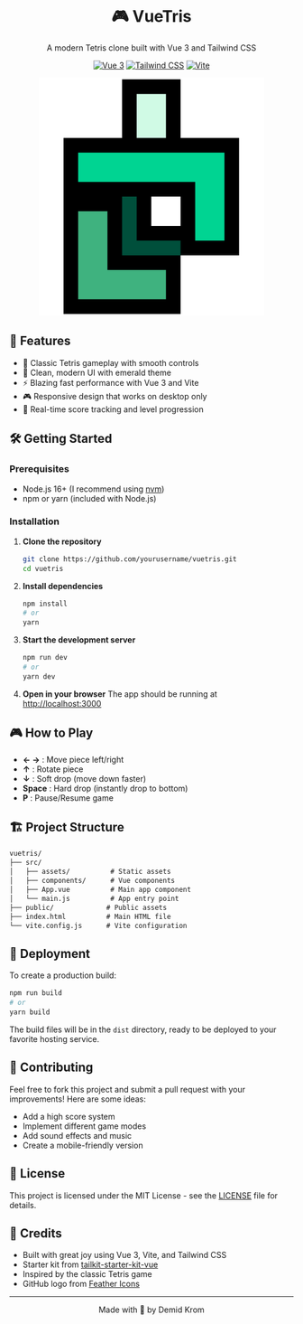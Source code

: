 <div align="center">
  <h1>🎮 VueTris</h1>
  <p>A modern Tetris clone built with Vue 3 and Tailwind CSS</p>
  
  [![Vue 3](https://img.shields.io/badge/Vue.js-35495E?style=for-the-badge&logo=vuedotjs&logoColor=4FC08D)](https://v3.vuejs.org/)
  [![Tailwind CSS](https://img.shields.io/badge/Tailwind_CSS-38B2AC?style=for-the-badge&logo=tailwind-css&logoColor=white)](https://tailwindcss.com/)
  [![Vite](https://img.shields.io/badge/Vite-B73BFE?style=for-the-badge&logo=vite&logoColor=FFD62E)](https://vitejs.dev/)

  <img src="./public/favicon.png" width="400" alt="VueTris Gameplay">
</div>

## 🚀 Features

- 🎯 Classic Tetris gameplay with smooth controls
- 🎨 Clean, modern UI with emerald theme
- ⚡ Blazing fast performance with Vue 3 and Vite
- 🎮 Responsive design that works on desktop only
- 🔄 Real-time score tracking and level progression

## 🛠️ Getting Started

### Prerequisites

- Node.js 16+ (I recommend using [nvm](https://github.com/nvm-sh/nvm))
- npm or yarn (included with Node.js)

### Installation

1. **Clone the repository**
   ```bash
   git clone https://github.com/yourusername/vuetris.git
   cd vuetris
   ```

2. **Install dependencies**
   ```bash
   npm install
   # or
   yarn
   ```

3. **Start the development server**
   ```bash
   npm run dev
   # or
   yarn dev
   ```

4. **Open in your browser**
   The app should be running at [http://localhost:3000](http://localhost:3000)

## 🎮 How to Play

- **← →** : Move piece left/right
- **↑** : Rotate piece
- **↓** : Soft drop (move down faster)
- **Space** : Hard drop (instantly drop to bottom)
- **P** : Pause/Resume game

## 🏗️ Project Structure

```
vuetris/
├── src/
│   ├── assets/          # Static assets
│   ├── components/      # Vue components
│   ├── App.vue          # Main app component
│   └── main.js          # App entry point
├── public/             # Public assets
├── index.html          # Main HTML file
└── vite.config.js      # Vite configuration
```

## 🚀 Deployment

To create a production build:

```bash
npm run build
# or
yarn build
```

The build files will be in the `dist` directory, ready to be deployed to your favorite hosting service.

## 🤝 Contributing

Feel free to fork this project and submit a pull request with your improvements! Here are some ideas:
- Add a high score system
- Implement different game modes
- Add sound effects and music
- Create a mobile-friendly version

## 📝 License

This project is licensed under the MIT License - see the [LICENSE](LICENSE) file for details.

## 🙏 Credits

- Built with great joy using Vue 3, Vite, and Tailwind CSS
- Starter kit from [tailkit-starter-kit-vue](https://github.com/pixelcave/tailkit-starter-kit-vue/)
- Inspired by the classic Tetris game
- GitHub logo from [Feather Icons](https://feathericons.com/)

---

<div align="center">
  Made with 💚 by Demid Krom 
</div>
